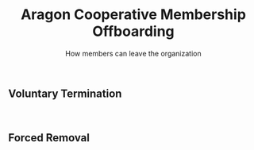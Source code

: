 <h1 align='center'>Aragon Cooperative Membership Offboarding</h1>
<p align='center'>How members can leave the organization</p>
<br>

## Voluntary Termination

<br>

## Forced Removal

<br>
